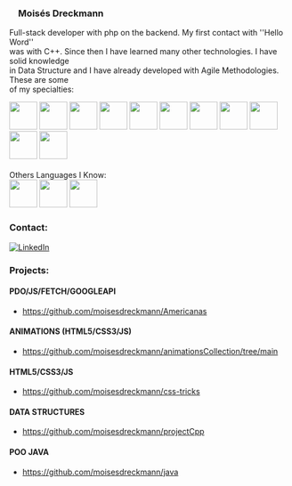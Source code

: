 ### <img src="https://icongr.am/simple/bbciplayer.svg?size=128&color=ffffff&colored=false" width="12px" heigh="12px"/> Moisés Dreckmann

Full-stack developer with php on the backend. My first contact with ''Hello Word''  
was with C++. Since then I have learned many other technologies. I have solid knowledge  
in Data Structure and I have already developed with Agile Methodologies. These are some  
of my specialties:

<div>
<img src="https://cdn.jsdelivr.net/gh/devicons/devicon/icons/c/c-original.svg" width="50px" height="50px"/>
<img src="https://cdn.jsdelivr.net/gh/devicons/devicon/icons/html5/html5-original-wordmark.svg" width="50px" height="50px"/>
<img src="https://cdn.jsdelivr.net/gh/devicons/devicon/icons/css3/css3-original-wordmark.svg" width="50px" height="50px"/>
<img src="https://devicon-website.vercel.app/api/bootstrap/original.svg" width="50px" height="50px"/>
<img src="https://cdn.jsdelivr.net/gh/devicons/devicon/icons/javascript/javascript-original.svg" width="50px" height="50px"/>
<img src="https://cdn.jsdelivr.net/gh/devicons/devicon/icons/php/php-original.svg" width="50px" height="50px"/>
<img src="https://cdn.jsdelivr.net/gh/devicons/devicon/icons/mysql/mysql-original.svg" width="50px" height="50px"/>
<img src="https://cdn.jsdelivr.net/gh/devicons/devicon/icons/postgresql/postgresql-original.svg" width="50px" height="50px"/>
<img src="https://cdn.jsdelivr.net/gh/devicons/devicon/icons/git/git-original.svg" width="50px" height="50px"/>
<img src="https://cdn.jsdelivr.net/gh/devicons/devicon/icons/github/github-original.svg" width="50px" height="50px"/>
<img src="https://cdn.jsdelivr.net/gh/devicons/devicon/icons/photoshop/photoshop-plain.svg" width="50px" height="50px"/>
</div>

</br>
Others Languages I Know:  
</br>

<div>
  <img src="https://devicon-website.vercel.app/api/android/original.svg" width="50px" height="50px">
  <img src="https://devicon-website.vercel.app/api/kotlin/original.svg" width="50px" height="50px"/>
  <img src="https://cdn.jsdelivr.net/gh/devicons/devicon/icons/java/java-original-wordmark.svg" width="50px" height="50px">
</div>

### Contact:
[![LinkedIn](https://img.shields.io/badge/LinkedIn-000?style=for-the-badge&logo=linkedin&logoColor=0E76A8)](https://www.linkedin.com/in/mois%C3%A9s-dreckmann-245756219/)



### Projects:

#### PDO/JS/FETCH/GOOGLEAPI
* https://github.com/moisesdreckmann/Americanas

#### ANIMATIONS (HTML5/CSS3/JS)
* https://github.com/moisesdreckmann/animationsCollection/tree/main

#### HTML5/CSS3/JS
* https://github.com/moisesdreckmann/css-tricks

#### DATA STRUCTURES 
* https://github.com/moisesdreckmann/projectCpp

#### POO JAVA 
* https://github.com/moisesdreckmann/java
